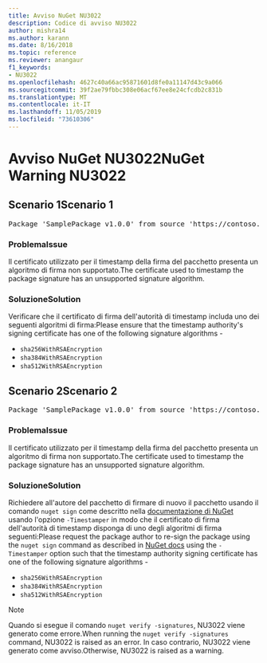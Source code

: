 ```yaml
---
title: Avviso NuGet NU3022
description: Codice di avviso NU3022
author: mishra14
ms.author: karann
ms.date: 8/16/2018
ms.topic: reference
ms.reviewer: anangaur
f1_keywords:
- NU3022
ms.openlocfilehash: 4627c40a66ac95871601d8fe0a11147d43c9a066
ms.sourcegitcommit: 39f2ae79fbbc308e06acf67ee8e24cfcdb2c831b
ms.translationtype: MT
ms.contentlocale: it-IT
ms.lasthandoff: 11/05/2019
ms.locfileid: "73610306"
---
```

# <a name="nuget-warning-nu3022"></a><span data-ttu-id="c395a-103">Avviso NuGet NU3022</span><span class="sxs-lookup"><span data-stu-id="c395a-103">NuGet Warning NU3022</span></span>

## <a name="scenario-1"></a><span data-ttu-id="c395a-104">Scenario 1</span><span class="sxs-lookup"><span data-stu-id="c395a-104">Scenario 1</span></span>

<pre>Package 'SamplePackage v1.0.0' from source 'https://contoso.com/index.json': The primary signature's timestamp certificate has an unsupported signature algorithm.</pre>

### <a name="issue"></a><span data-ttu-id="c395a-105">Problema</span><span class="sxs-lookup"><span data-stu-id="c395a-105">Issue</span></span>

<span data-ttu-id="c395a-106">Il certificato utilizzato per il timestamp della firma del pacchetto presenta un algoritmo di firma non supportato.</span><span class="sxs-lookup"><span data-stu-id="c395a-106">The certificate used to timestamp the package signature has an unsupported signature algorithm.</span></span>


### <a name="solution"></a><span data-ttu-id="c395a-107">Soluzione</span><span class="sxs-lookup"><span data-stu-id="c395a-107">Solution</span></span>

<span data-ttu-id="c395a-108">Verificare che il certificato di firma dell'autorità di timestamp includa uno dei seguenti algoritmi di firma:</span><span class="sxs-lookup"><span data-stu-id="c395a-108">Please ensure that the timestamp authority's signing certificate has one of the following signature algorithms -</span></span> 
* `sha256WithRSAEncryption`
* `sha384WithRSAEncryption`
* `sha512WithRSAEncryption`



## <a name="scenario-2"></a><span data-ttu-id="c395a-109">Scenario 2</span><span class="sxs-lookup"><span data-stu-id="c395a-109">Scenario 2</span></span>

<pre>Package 'SamplePackage v1.0.0' from source 'https://contoso.com/index.json': The timestamp certificate has an unsupported signature algorithm (SHA1). The following algorithms are supported: SHA256RSA, SHA384RSA, SHA512RSA.</pre>

### <a name="issue"></a><span data-ttu-id="c395a-110">Problema</span><span class="sxs-lookup"><span data-stu-id="c395a-110">Issue</span></span>

<span data-ttu-id="c395a-111">Il certificato utilizzato per il timestamp della firma del pacchetto presenta un algoritmo di firma non supportato.</span><span class="sxs-lookup"><span data-stu-id="c395a-111">The certificate used to timestamp the package signature has an unsupported signature algorithm.</span></span>


### <a name="solution"></a><span data-ttu-id="c395a-112">Soluzione</span><span class="sxs-lookup"><span data-stu-id="c395a-112">Solution</span></span>

<span data-ttu-id="c395a-113">Richiedere all'autore del pacchetto di firmare di nuovo il pacchetto usando il comando `nuget sign` come descritto nella [documentazione di NuGet](https://docs.microsoft.com/nuget/create-packages/sign-a-package) usando l'opzione `-Timestamper` in modo che il certificato di firma dell'autorità di timestamp disponga di uno degli algoritmi di firma seguenti:</span><span class="sxs-lookup"><span data-stu-id="c395a-113">Please request the package author to re-sign the package using the `nuget sign` command as described in [NuGet docs](https://docs.microsoft.com/nuget/create-packages/sign-a-package) using the `-Timestamper` option such that the timestamp authority signing certificate has one of the following signature algorithms -</span></span>
* `sha256WithRSAEncryption`
* `sha384WithRSAEncryption`
* `sha512WithRSAEncryption`


> [!Note]
> <span data-ttu-id="c395a-114">Quando si esegue il comando `nuget verify -signatures`, NU3022 viene generato come errore.</span><span class="sxs-lookup"><span data-stu-id="c395a-114">When running the `nuget verify -signatures` command, NU3022 is raised as an error.</span></span> <span data-ttu-id="c395a-115">In caso contrario, NU3022 viene generato come avviso.</span><span class="sxs-lookup"><span data-stu-id="c395a-115">Otherwise, NU3022 is raised as a warning.</span></span>